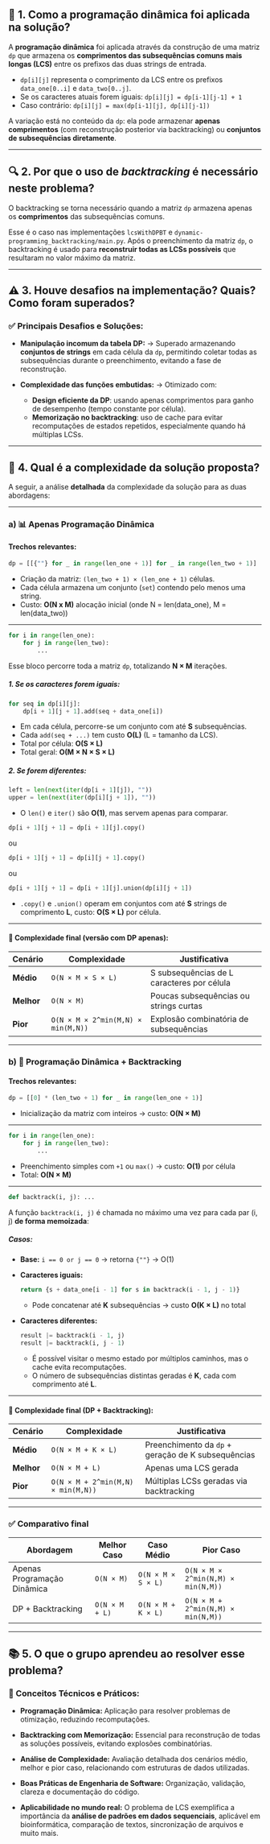 ## 📌 1. Como a programação dinâmica foi aplicada na solução?

A **programação dinâmica** foi aplicada através da construção de uma matriz `dp` que armazena os **comprimentos das subsequências comuns mais longas (LCS)** entre os prefixos das duas strings de entrada.

* `dp[i][j]` representa o comprimento da LCS entre os prefixos `data_one[0..i]` e `data_two[0..j]`.
* Se os caracteres atuais forem iguais:
  `dp[i][j] = dp[i-1][j-1] + 1`
* Caso contrário:
  `dp[i][j] = max(dp[i-1][j], dp[i][j-1])`

A variação está no conteúdo da `dp`: ela pode armazenar **apenas comprimentos** (com reconstrução posterior via backtracking) ou **conjuntos de subsequências diretamente**.

---

## 🔍 2. Por que o uso de *backtracking* é necessário neste problema?

O backtracking se torna necessário quando a matriz `dp` armazena apenas os **comprimentos** das subsequências comuns.

Esse é o caso nas implementações `lcsWithDPBT` e `dynamic-programming_backtracking/main.py`. Após o preenchimento da matriz `dp`, o backtracking é usado para **reconstruir todas as LCSs possíveis** que resultaram no valor máximo da matriz.

---

## ⚠️ 3. Houve desafios na implementação? Quais? Como foram superados?

### ✅ Principais Desafios e Soluções:

* **Manipulação incomum da tabela DP:**
  → Superado armazenando **conjuntos de strings** em cada célula da `dp`, permitindo coletar todas as subsequências durante o preenchimento, evitando a fase de reconstrução.

* **Complexidade das funções embutidas:**
  → Otimizado com:

  * **Design eficiente da DP**: usando apenas comprimentos para ganho de desempenho (tempo constante por célula).
  * **Memorização no backtracking**: uso de cache para evitar recomputações de estados repetidos, especialmente quando há múltiplas LCSs.

---

## 🧠 4. Qual é a complexidade da solução proposta?

A seguir, a análise **detalhada** da complexidade da solução para as duas abordagens:

---

### a) 📊 Apenas Programação Dinâmica

#### Trechos relevantes:

```python
dp = [[{""} for _ in range(len_one + 1)] for _ in range(len_two + 1)]
```

* Criação da matriz: `(len_two + 1) × (len_one + 1)` células.
* Cada célula armazena um conjunto (`set`) contendo pelo menos uma string.
* Custo: **O(N x M)** alocação inicial (onde N = len(data_one), M = len(data_two))

---

```python
for i in range(len_one):
    for j in range(len_two):
        ...
```

Esse bloco percorre toda a matriz `dp`, totalizando **N × M** iterações.

##### 1. Se os caracteres forem iguais:

```python
for seq in dp[i][j]:
    dp[i + 1][j + 1].add(seq + data_one[i])
```

* Em cada célula, percorre-se um conjunto com até **S** subsequências.
* Cada `add(seq + ...)` tem custo **O(L)** (L = tamanho da LCS).
* Total por célula: **O(S × L)**
* Total geral: **O(M × N × S × L)**

##### 2. Se forem diferentes:

```python
left = len(next(iter(dp[i + 1][j]), ""))
upper = len(next(iter(dp[i][j + 1]), ""))
```

* O `len()` e `iter()` são **O(1)**, mas servem apenas para comparar.

```python
dp[i + 1][j + 1] = dp[i + 1][j].copy()
```

ou

```python
dp[i + 1][j + 1] = dp[i][j + 1].copy()
```

ou

```python
dp[i + 1][j + 1] = dp[i + 1][j].union(dp[i][j + 1])
```

* `.copy()` e `.union()` operam em conjuntos com até **S** strings de comprimento **L**, custo: **O(S × L)** por célula.

---

#### 🧮 Complexidade final (versão com DP apenas):

| Cenário    | Complexidade                       | Justificativa                              |
| ---------- | ---------------------------------- | ------------------------------------------ |
| **Médio**  | `O(N × M × S × L)`                 | S subsequências de L caracteres por célula |
| **Melhor** | `O(N × M)`                         | Poucas subsequências ou strings curtas     |
| **Pior**   | `O(N × M × 2^min(M,N) × min(M,N))` | Explosão combinatória de subsequências     |

---

### b) 🔁 Programação Dinâmica + Backtracking

#### Trechos relevantes:

```python
dp = [[0] * (len_two + 1) for _ in range(len_one + 1)]
```

* Inicialização da matriz com inteiros → custo: **O(N × M)**

---

```python
for i in range(len_one):
    for j in range(len_two):
        ...
```

* Preenchimento simples com `+1` ou `max()` → custo: **O(1)** por célula
* Total: **O(N × M)**

---

```python
def backtrack(i, j): ...
```

A função `backtrack(i, j)` é chamada no máximo uma vez para cada par (i, j) **de forma memoizada**:

##### Casos:

* **Base:** `i == 0 or j == 0` → retorna `{""}` → O(1)
* **Caracteres iguais:**

  ```python
  return {s + data_one[i - 1] for s in backtrack(i - 1, j - 1)}
  ```

  * Pode concatenar até **K** subsequências → custo **O(K × L)** no total
* **Caracteres diferentes:**

  ```python
  result |= backtrack(i - 1, j)
  result |= backtrack(i, j - 1)
  ```

  * É possível visitar o mesmo estado por múltiplos caminhos, mas o cache evita recomputações.
  * O número de subsequências distintas geradas é **K**, cada com comprimento até **L**.

---

#### 🧮 Complexidade final (DP + Backtracking):

| Cenário    | Complexidade                       | Justificativa                                      |
| ---------- | ---------------------------------- | -------------------------------------------------- |
| **Médio**  | `O(N × M + K × L)`                 | Preenchimento da `dp` + geração de K subsequências |
| **Melhor** | `O(N × M + L)`                     | Apenas uma LCS gerada                              |
| **Pior**   | `O(N × M + 2^min(M,N) × min(M,N))` | Múltiplas LCSs geradas via backtracking            |

---

### ✅ Comparativo final

| Abordagem                   | Melhor Caso    | Caso Médio         | Pior Caso                          |
| --------------------------- | -------------- | ------------------ | ---------------------------------- |
| Apenas Programação Dinâmica | `O(N × M)`     | `O(N × M × S × L)` | `O(N × M × 2^min(N,M) × min(N,M))` |
| DP + Backtracking           | `O(N × M + L)` | `O(N × M + K × L)` | `O(N × M + 2^min(N,M) × min(N,M))` |

---

## 📚 5. O que o grupo aprendeu ao resolver esse problema?

### 🧠 Conceitos Técnicos e Práticos:

* **Programação Dinâmica:**
  Aplicação para resolver problemas de otimização, reduzindo recomputações.

* **Backtracking com Memorização:**
  Essencial para reconstrução de todas as soluções possíveis, evitando explosões combinatórias.

* **Análise de Complexidade:**
  Avaliação detalhada dos cenários médio, melhor e pior caso, relacionando com estruturas de dados utilizadas.

* **Boas Práticas de Engenharia de Software:**
  Organização, validação, clareza e documentação do código.

* **Aplicabilidade no mundo real:**
  O problema de LCS exemplifica a importância da **análise de padrões em dados sequenciais**, aplicável em bioinformática, comparação de textos, sincronização de arquivos e muito mais.
